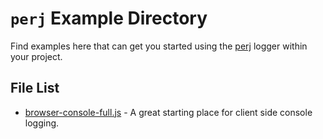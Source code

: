 # `perj` Example Directory

Find examples here that can get you started using the [perj](https://github.com/grantcarthew/node-perj) logger within your project.

## File List

* [browser-console-full.js](https://github.com/grantcarthew/node-perj/blob/master/examples/browser-console-full.js) - A great starting place for client side console logging.


